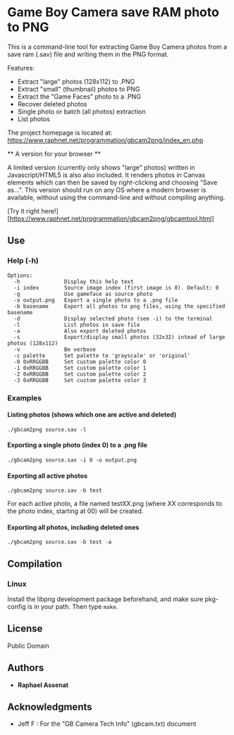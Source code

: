 # Game Boy Camera save RAM photo to PNG

This is a command-line tool for extracting
Game Boy Camera photos from a save ram (.sav) file
and writing them in the PNG format.

Features:

* Extract "large" photos (128x112) to .PNG
* Extract "small" (thumbnail) photos to PNG
* Extract the "Game Faces" photo to a .PNG
* Recover deleted photos
* Single photo or batch (all photos) extraction
* List photos

The project homepage is located at: https://www.raphnet.net/programmation/gbcam2png/index_en.php

** A version for your browser **

A limited version (currently only shows "large" photos) written in Javascript/HTML5 is also
also included. It renders photos in Canvas elements which can then be saved by right-clicking
and choosing "Save as...". This version should run on any OS where a modern browser is available,
without using the command-line and without compiling anything.

[Try it right here!][https://www.raphnet.net/programmation/gbcam2png/gbcamtool.html]

## Use

### Help (-h)

```
Options:
  -h              Display this help text
  -i index        Source image index (first image is 0). Default: 0
  -g              Use gameface as source photo
  -o output.png   Export a single photo to a .png file
  -b basename     Export all photos to png files, using the specified basename
  -d              Display selected photo (see -i) to the terminal
  -l              List photos in save file
  -a              Also export deleted photos
  -s              Export/display small photos (32x32) intead of large photos (128x112)
  -v              Be verbose
  -c palette      Set palette to 'grayscale' or 'original'
  -0 0xRRGGBB     Set custom palette color 0
  -1 0xRRGGBB     Set custom palette color 1
  -2 0xRRGGBB     Set custom palette color 2
  -3 0xRRGGBB     Set custom palette color 3
```

### Examples

#### Listing photos (shows which one are active and deleted) ####

```./gbcam2png source.sav -l```

#### Exporting a single photo (index 0) to a .png file ####

```./gbcam2png source.sav -i 0 -o output.png```

#### Exporting all active photos ####

```./gbcam2png source.sav -b test```

For each active photo, a file named testXX.png (where XX corresponds
to the photo index, starting at 00) will be created.

#### Exporting all photos, including deleted ones ####

```./gbcam2png source.sav -b test -a```


## Compilation

### Linux

Install the libpng development package beforehand, and make sure pkg-config is in your
path. Then type ```make```.

## License

Public Domain

## Authors

* **Raphael Assenat**

## Acknowledgments

* Jeff F : For the "GB Camera Tech Info" (gbcam.txt) document
